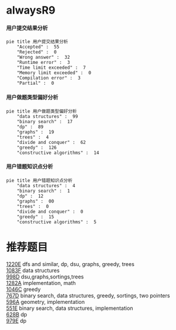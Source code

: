 # alwaysR9

<!-- tabs:start -->



#### **用户提交结果分析**

```mermaid
pie title 用户提交结果分析
    "Accepted" :  55
    "Rejected" :  0
    "Wrong answer" :  32
    "Runtime error" :  3
    "Time limit exceeded" :  7
    "Memory limit exceeded" :  0
    "Compilation error" :  3
    "Partial" :  0
```

#### **用户做题类型偏好分析**

```mermaid
pie title 用户做题类型偏好分析
    "data structures" :  99
    "binary search" :  17
    "dp" :  89
    "graphs" :  19
    "trees" :  4
    "divide and conquer" :  62
    "greedy" :  126
    "constructive algorithms" :  14
```
#### **用户错题知识点分析**

```mermaid
pie title 用户错题知识点分析
    "data structures" :  4
    "binary search" :  1
    "dp" :  12
    "graphs" :  00
    "trees" :  0
    "divide and conquer" :  0
    "greedy" :  15
    "constructive algorithms" :  5
```



<!-- tabs:end -->
# 推荐题目
[1220E](https://codeforces.com/contest/1220/problem/E)		dfs and similar,
                        dp,
                        dsu,
                        graphs,
                        greedy,
                        trees		  
[1083F](https://codeforces.com/contest/1083/problem/F)		data structures		  
[998D](https://codeforces.com/contest/998/problem/D)		dsu,graphs,sortings,trees		  
[1282A](https://codeforces.com/contest/1282/problem/A)		implementation,
                        math		  
[1046C](https://codeforces.com/contest/1046/problem/C)		greedy		  
[767D](https://codeforces.com/contest/767/problem/D)		binary search,
                        data structures,
                        greedy,
                        sortings,
                        two pointers		  
[596A](https://codeforces.com/contest/596/problem/A)		geometry,
                        implementation		  
[551E](https://codeforces.com/contest/551/problem/E)		binary search,
                        data structures,
                        implementation		  
[628B](https://codeforces.com/contest/628/problem/B)		dp		  
[979E](https://codeforces.com/contest/979/problem/E)		dp		  

